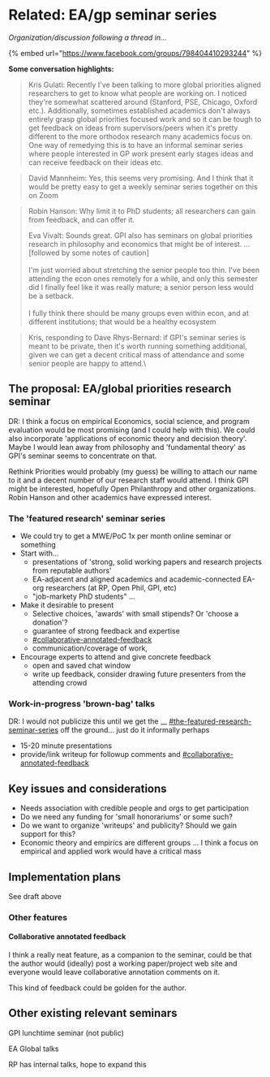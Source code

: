 # Related: EA/gp seminar series

_Organization/discussion following a thread in..._&#x20;

{% embed url="https://www.facebook.com/groups/798404410293244" %}

**Some conversation highlights:**

> Kris Gulati: Recently I've been talking to more global priorities aligned researchers to get to know what people are working on. I noticed they're somewhat scattered around (Stanford, PSE, Chicago, Oxford etc.). Additionally, sometimes established academics don't always entirely grasp global priorities focused work and so it can be tough to get feedback on ideas from supervisors/peers when it's pretty different to the more orthodox research many academics focus on. One way of remedying this is to have an informal seminar series where people interested in GP work present early stages ideas and can receive feedback on their ideas etc.&#x20;

> David Mannheim:  Yes, this seems very promising. And I think that it would be pretty easy to get a weekly seminar series together on this on Zoom

> Robin Hanson: Why limit it to PhD students; all researchers can gain from feedback, and can offer it.
>
>
>
> Eva Vivalt:  Sounds great. GPI also has seminars on global priorities research in philosophy and economics that might be of interest. ... \
> \[followed by some notes of caution]\
> \
> I'm just worried about stretching the senior people too thin. I've been attending the econ ones remotely for a while, and only this semester did I finally feel like it was really mature; a senior person less would be a setback.\
> \
> &#x20;I fully think there should be many groups even within econ, and at different institutions; that would be a healthy ecosystem



> Kris, responding to Dave Rhys-Bernard: if GPI's seminar series is meant to be private, then it's worth running something additional, given we can get a decent critical mass of attendance and some senior people are happy to attend.\
>

## The proposal: EA/global priorities research seminar

DR: I think a focus on empirical Economics, social science, and program evaluation would be most promising (and I could help with this).  We could also incorporate 'applications of economic theory and decision theory'. Maybe I would lean away from philosophy and 'fundamental theory' as GPI's seminar seems to concentrate on that.

Rethink Priorities would probably (my guess) be willing to attach our name to it and a decent number of our research staff would attend.  I think GPI might be interested, hopefully Open Philanthropy and other organizations. Robin Hanson and other academics have expressed interest.

### The 'featured research' seminar series

* We could try to get a MWE/PoC 1x per month online seminar or something
* Start with...
  * presentations of 'strong, solid working papers and research projects from reputable authors'
  * EA-adjacent and aligned academics and academic-connected EA-org researchers (at RP, Open Phil, GPI, etc)
  * &#x20;"job-markety PhD students" ...&#x20;
* Make it desirable to present&#x20;
  * Selective choices, 'awards' with small stipends? Or 'choose a donation'?&#x20;
  * guarantee of strong feedback and expertise&#x20;
  * [#collaborative-annotated-feedback](related-ea-gp-seminar-series.md#collaborative-annotated-feedback "mention")
  * communication/coverage of work,&#x20;
* Encourage experts to attend and give concrete feedback
  * open and saved chat window
  * write up feedback, consider drawing future presenters from the attending crowd

### Work-in-progress 'brown-bag' talks

DR: I would not publicize this until we get the __ [#the-featured-research-seminar-series](related-ea-gp-seminar-series.md#the-featured-research-seminar-series "mention") off the ground... just do it informally perhaps

* 15-20 minute presentations
* provide/link writeup for followup comments and [#collaborative-annotated-feedback](related-ea-gp-seminar-series.md#collaborative-annotated-feedback "mention")

## Key issues and considerations

* Needs association with credible people and orgs to get participation
* Do we need any funding for 'small honorariums' or some such?
* Do we want to organize 'writeups' and publicity? Should we gain support for this?
* Economic theory and empirics are different groups ...  I think a focus on empirical and applied work would have a critical mass

## Implementation plans&#x20;

See draft above

### Other features

#### Collaborative annotated feedback

I think a really neat feature, as a companion to the seminar, could be that the author would (ideally) post a working paper/project web site and everyone would leave collaborative annotation comments on it.

This kind of feedback could be golden for the author.

## Other existing relevant seminars&#x20;

GPI lunchtime seminar (not public)

EA Global talks

RP has internal talks, hope to expand this
